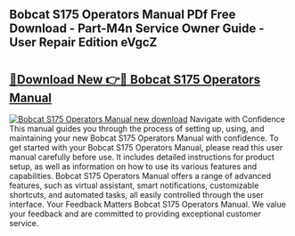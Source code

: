 ## Bobcat S175 Operators Manual PDf Free Download - Part-M4n Service Owner Guide - User Repair Edition eVgcZ

# <h2><a href="http://bc258.oget.top/?id=Bobcat+S175+Operators+Manual">🔗Download New 👉🔴 Bobcat S175 Operators Manual</a></h2>

[![Bobcat S175 Operators Manual new download](https://i.imgur.com/5g1atiW.png)](http://bc258.oget.top/?id=Bobcat+S175+Operators+Manual)
Navigate with Confidence This manual guides you through the process of setting up, using, and maintaining your new Bobcat S175 Operators Manual with confidence. To get started with your Bobcat S175 Operators Manual, please read this user manual carefully before use. It includes detailed instructions for product setup, as well as information on how to use its various features and capabilities. Bobcat S175 Operators Manual offers a range of advanced features, such as virtual assistant, smart notifications, customizable shortcuts, and automated tasks, all easily controlled through the user interface. Your Feedback Matters Bobcat S175 Operators Manual. We value your feedback and are committed to providing exceptional customer service.
